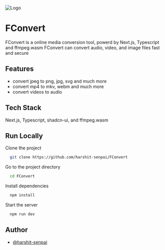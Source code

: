 
![Logo](https://fconvert.vercel.app/_next/image?url=%2Fassets%2Flogo.png&w=128&q=75)


# FConvert 

FConvert is a online media conversion tool, powerd by Next.js, Typescript and ffmpeg.wasm
FConvert can convert audio, video, and image files fast and secure 

## Features

- convert jpeg to png, jpg, svg and much more
- convert mp4 to mkv, webm and much more
- convert videos to audio


## Tech Stack

Next.js, Typescript, shadcn-ui, and ffmpeg.wasm


## Run Locally

Clone the project

```bash
  git clone https://github.com/harshit-senpai/FConvert
```

Go to the project directory

```bash
  cd FConvert
```

Install dependencies

```bash
  npm install
```

Start the server

```bash
  npm run dev
```


## Author

- [@harshit-senpai](https://github.com/harshit-senpai)

